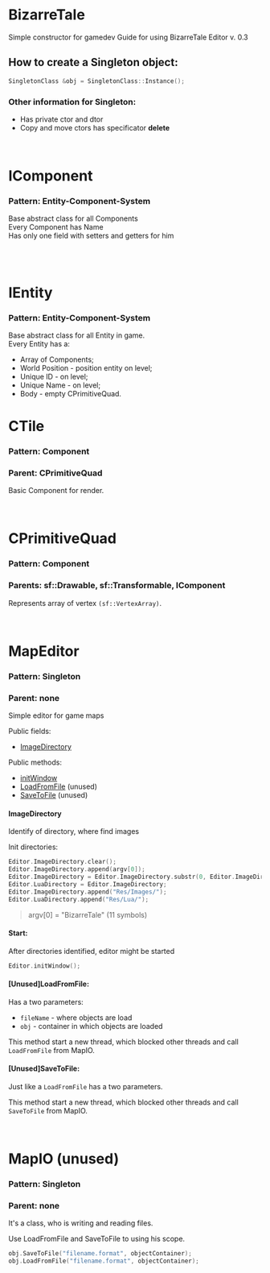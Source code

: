 # BizarreTale
Simple constructor for gamedev
Guide for using BizarreTale Editor v. 0.3

## How to create a Singleton object:
```c++
SingletonClass &obj = SingletonClass::Instance();
```
### Other information for Singleton:
- Has private ctor and dtor
- Copy and move ctors has specificator **delete**

<br>

# IComponent
### Pattern: Entity-Component-System
Base abstract class for all Components  
Every Component has Name  
Has only one field with setters and getters for him
 
<br>

<br>

# IEntity
### Pattern: Entity-Component-System
Base abstract class for all Entity in game.  
Every Entity has a:
* Array of Components;
* World Position - position entity on level;
* Unique ID - on level;
* Unique Name - on level;
* Body - empty CPrimitiveQuad.

# CTile
### Pattern: Component
### Parent: CPrimitiveQuad

Basic Component for render.

<br>

# CPrimitiveQuad
### Pattern: Component
### Parents: sf::Drawable, sf::Transformable, IComponent

Represents array of vertex `(sf::VertexArray)`.

<br>

# MapEditor
### Pattern: Singleton
### Parent: none

Simple editor for game maps

Public fields:
- [ImageDirectory]

Public methods:
- [initWindow]
- [LoadFromFile] (unused)
- [SaveToFile] (unused)

#### ImageDirectory
Identify of directory, where find images

Init directories:
```c++
Editor.ImageDirectory.clear();
Editor.ImageDirectory.append(argv[0]);
Editor.ImageDirectory = Editor.ImageDirectory.substr(0, Editor.ImageDirectory.size() - 11);
Editor.LuaDirectory = Editor.ImageDirectory;
Editor.ImageDirectory.append("Res/Images/");
Editor.LuaDirectory.append("Res/Lua/");
```
> argv[0] = "BizarreTale" (11 symbols)

#### Start:
After directories identified, editor might be started
```c++
Editor.initWindow();
```
#### [Unused]LoadFromFile:
Has a two parameters:
* `fileName` - where objects are load
* `obj` - container in which objects are loaded

This method start a new thread, which blocked other threads and call `LoadFromFile` from MapIO.

#### [Unused]SaveToFile:
Just like a `LoadFromFile` has a two parameters.

This method start a new thread, which blocked other threads and call `SaveToFile` from MapIO.

<br>

# MapIO (unused)
### Pattern: Singleton
### Parent: none

It's a class, who is writing and reading files.

Use LoadFromFile and SaveToFile to using his scope.
```c++
obj.SaveToFile("filename.format", objectContainer);
obj.LoadFromFile("filename.format", objectContainer);
```
<br>

[ImageDirectory]: <https://github.com/avraal/BizarreTale/blob/master/README.md#imagedirectory>
[initWindow]: <https://github.com/avraal/BizarreTale/blob/master/README.md#start>
[LoadFromFile]: <https://github.com/avraal/BizarreTale/blob/master/README.md#loadfromfile>
[SaveToFile]: <https://github.com/avraal/BizarreTale/blob/master/README.md#savetofile>
